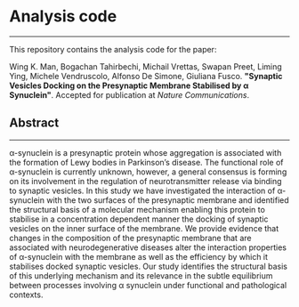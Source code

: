 # Analysis code

---

This repository contains the analysis code for the paper:

Wing K. Man, Bogachan Tahirbechi, Michail Vrettas, Swapan Preet, Liming Ying, Michele Vendruscolo,
Alfonso De Simone, Giuliana Fusco. **"Synaptic Vesicles Docking on the Presynaptic Membrane Stabilised
by α Synuclein"**. Accepted for publication at *Nature Communications*.

## Abstract

---

α-synuclein is a presynaptic protein whose aggregation is associated with the formation of Lewy bodies in Parkinson’s disease.
The functional role of α-synuclein is currently unknown, however, a general consensus is forming on its involvement in the regulation
of neurotransmitter release via binding to synaptic vesicles. In this study we have investigated the interaction of α-synuclein with
the two surfaces of the presynaptic membrane and identified the structural basis of a molecular mechanism enabling this protein to stabilise
in a concentration dependent manner the docking of synaptic vesicles on the inner surface of the membrane. We provide evidence that changes
in the composition of the presynaptic membrane that are associated with neurodegenerative diseases alter the interaction properties of
α-synuclein with the membrane as well as the efficiency by which it stabilises docked synaptic vesicles. Our study identifies the structural
basis of this underlying mechanism and its relevance in the subtle equilibrium between processes involving α synuclein under functional and
pathological contexts.
